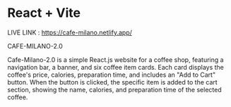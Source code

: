 # React + Vite
LIVE LINK : https://cafe-milano.netlify.app/

CAFE-MILANO-2.0 

Cafe-Milano-2.0 is a simple React.js website for a coffee shop, featuring a navigation bar, a banner, and six coffee item cards. Each card displays the coffee's price, calories, preparation time, and includes an "Add to Cart" button. When the button is clicked, the specific item is added to the cart section, showing the name, calories, and preparation time of the selected coffee.
